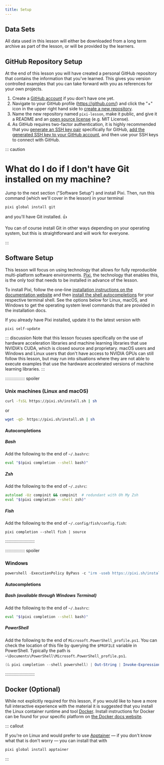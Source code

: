```yaml
---
title: Setup
---
```


## Data Sets

All data used in this lesson will either be downloaded from a long term archive as part of the lesson, or will be provided by the learners.

## GitHub Repository Setup

At the end of this lesson you will have created a personal GitHub repository that contains the information that you've learned.
This gives you version controlled examples that you can take forward with you as references for your own projects.

1. Create a [GitHub account](https://github.com/) if you don't have one yet.
1. Navigate to your GitHub profile (https://github.com/<username>) and click the "+" icon in the upper right hand side to [create a new repository](https://github.com/new).
1. Name the new repository named `pixi-lesson`, make it public, and give it a README and an [open source license](https://docs.github.com/repositories/managing-your-repositorys-settings-and-features/customizing-your-repository/licensing-a-repository) (e.g. MIT License).
1. As GitHub requires two-factor authentication, it is highly recommended that you [generate an SSH key pair](https://docs.github.com/en/authentication/connecting-to-github-with-ssh/generating-a-new-ssh-key-and-adding-it-to-the-ssh-agent) specifically for GitHub, [add the generated SSH key to your GitHub account](https://docs.github.com/en/authentication/connecting-to-github-with-ssh/adding-a-new-ssh-key-to-your-github-account), and then use your SSH keys to connect with GitHub.

::: caution

# What do I do if I don't have Git installed on my machine?

Jump to the next section ("Software Setup") and install Pixi.
Then, run this command (which we'll cover in the lesson) in your terminal

```bash
pixi global install git
```

and you'll have Git installed. :+1:

You can of course install Git in other ways depending on your operating system, but this is straightforward and will work for everyone.

:::

## Software Setup

This lesson will focus on using technology that allows for fully reproducible multi-platform software environments.
[Pixi](https://pixi.sh/latest/), the technology that enables this, is the only tool that needs to be installed in advance of the lesson.

To install Pixi, follow the one-line [installation instructions on the documentation website](https://pixi.sh/latest/#installation) and then [install the shell autocompletions](https://pixi.sh/latest/advanced/installation/#autocompletion) for your respective terminal shell.
See the options below for Linux, macOS, and Windows to get the operating system level commands that are provided in the installation docs.

If you already have Pixi installed, update it to the latest version with

```shell
pixi self-update
```

::: discussion
Note that this lesson focuses specifically on the use of hardware acceleration libraries and machine learning libraries that use NVIDIA's CUDA, which is closed source and proprietary.
macOS users and Windows and Linux users that don't have access to NVIDIA GPUs can still follow this lesson, but may run into situations where they are not able to execute examples that use the hardware accelerated versions of machine learning libraries.
:::

:::::::::::::::: spoiler

### Unix machines (Linux and macOS)

```bash
curl -fsSL https://pixi.sh/install.sh | sh
```

or

```bash
wget -qO- https://pixi.sh/install.sh | sh
```

#### Autocompletions

##### Bash

Add the following to the end of `~/.bashrc`:

```bash
eval "$(pixi completion --shell bash)"
```

##### Zsh

Add the following to the end of `~/.zshrc`:

```zsh
autoload -Uz compinit && compinit  # redundant with Oh My Zsh
eval "$(pixi completion --shell zsh)"
```

##### Fish

Add the following to the end of `~/.config/fish/config.fish`:

```fish
pixi completion --shell fish | source
```

::::::::::::::::::::::::

:::::::::::::::: spoiler

### Windows

```powershell
powershell -ExecutionPolicy ByPass -c "irm -useb https://pixi.sh/install.ps1 | iex"
```

#### Autocompletions

##### Bash (available through Windows Terminal)

Add the following to the end of `~/.bashrc`:

```bash
eval "$(pixi completion --shell bash)"
```

##### PowerShell

Add the following to the end of `Microsoft.PowerShell_profile.ps1`.
You can check the location of this file by querying the `$PROFILE` variable in PowerShell.
Typically the path is `~\Documents\PowerShell\Microsoft.PowerShell_profile.ps1`.

```powershell
(& pixi completion --shell powershell) | Out-String | Invoke-Expression
```

::::::::::::::::::::::::

## Docker (Optional)

While not explicitly required for this lesson, if you would like to have a more full interactive experience with the material it is suggested that you install the Linux container runtime and tool [Docker](https://www.docker.com/).
Install instructions for Docker can be found for your specific platform on [the Docker docs website](https://docs.docker.com/desktop/).

::: callout

If you're on Linux and would prefer to use [Apptainer](https://apptainer.org/) &mdash; if you don't know what that is don't worry &mdash; you can install that with

```bash
pixi global install apptainer
```

:::

